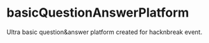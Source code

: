 # basicQuestionAnswerPlatform
Ultra basic question&amp;answer platform created for hacknbreak event.
